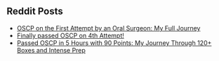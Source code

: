 ## Reddit Posts
- [OSCP on the First Attempt by an Oral Surgeon: My Full Journey](https://www.reddit.com/r/oscp/comments/1f15xo1/oscp_on_the_first_attempt_by_an_oral_surgeon_my/)
- [Finally passed OSCP on 4th Attempt!](https://www.reddit.com/r/oscp/comments/1jbk9lf/finally_passed_oscp_on_4th_attempt/)
- [Passed OSCP in 5 Hours with 90 Points: My Journey Through 120+ Boxes and Intense Prep](https://www.reddit.com/r/oscp/comments/1d6l25u/passed_oscp_in_5_hours_with_90_points_my_journey/)
